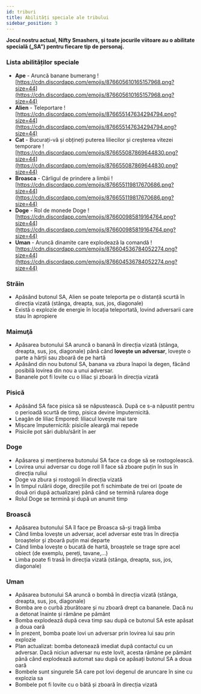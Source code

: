 ```yaml
---
id: triburi
title: Abilități speciale ale tribului
sidebar_position: 3
---
```


**Jocul nostru actual, Nifty Smashers, și toate jocurile viitoare au o abilitate specială („SA”) pentru fiecare tip de personaj.**

### Lista abilităților speciale

- **Ape** - Aruncă banane bumerang ![https://cdn.discordapp.com/emojis/876605610165157968.png?size=44](https://cdn.discordapp.com/emojis/876605610165157968.png?size=44)
- **Alien** - Teleportare ![https://cdn.discordapp.com/emojis/876655147634294794.png?size=44](https://cdn.discordapp.com/emojis/876655147634294794.png?size=44)
- **Cat** - Bucurați-vă și obțineți puterea liliecilor și creșterea vitezei temporare ![https://cdn.discordapp.com/emojis/876655087869644830.png?size=44](https://cdn.discordapp.com/emojis/876655087869644830.png?size=44)
- **Broasca** - Cârligul de prindere a limbii ![https://cdn.discordapp.com/emojis/876655119817670686.png?size=44](https://cdn.discordapp.com/emojis/876655119817670686.png?size=44)
- **Doge** - Rol de monede Doge ![https://cdn.discordapp.com/emojis/876600985819164764.png?size=44](https://cdn.discordapp.com/emojis/876600985819164764.png?size=44)
- **Uman** - Aruncă dinamite care explodează la comandă ![https://cdn.discordapp.com/emojis/876604536784052274.png?size=44](https://cdn.discordapp.com/emojis/876604536784052274.png?size=44)

### Străin

- Apăsând butonul SA, Alien se poate teleporta pe o distanță scurtă în direcția vizată (stânga, dreapta, sus, jos, diagonale)
- Există o explozie de energie în locația teleportată, lovind adversarii care stau în apropiere

### Maimuţă

- Apăsarea butonului SA aruncă o banană în direcția vizată (stânga, dreapta, sus, jos, diagonale) până când **lovește un adversar**, lovește o parte a hărții sau zboară de pe hartă
- Apăsând din nou butonul SA, banana va zbura înapoi la degen, făcând posibilă lovirea din nou a unui adversar.
- Bananele pot fi lovite cu o liliac și zboară în direcția vizată

### Pisică

- Apăsând SA face pisica să se năpustească. După ce s-a năpustit pentru o perioadă scurtă de timp, pisica devine împuternicită.
- Leagăn de liliac Empored: liliacul lovește mai tare
- Mișcare împuternicită: pisicile aleargă mai repede
- Pisicile pot sări dublu/sărit în aer

### Doge

- Apăsarea și menținerea butonului SA face ca doge să se rostogolească.
- Lovirea unui adversar cu doge roll îl face să zboare puțin în sus în direcția ruliui
- Doge va zbura și rostogoli în direcția vizată
- În timpul rulării doge, direcțiile pot fi schimbate de trei ori (poate de două ori după actualizare) până când se termină rularea doge
- Rolul Doge se termină și după un anumit timp

### Broască

- Apăsarea butonului SA îl face pe Broasca să-și tragă limba
- Când limba lovește un adversar, acel adversar este tras în direcția broaștelor și zboară puțin mai departe
- Când limba lovește o bucată de hartă, broaștele se trage spre acel obiect (de exemplu, pereți, tavane,...)
- Limba poate fi trasă în direcția vizată (stânga, dreapta, sus, jos, diagonale)

### Uman

- Apăsarea butonului SA aruncă o bombă în direcția vizată (stânga, dreapta, sus, jos, diagonale)
- Bomba are o curbă zburătoare și nu zboară drept ca bananele. Dacă nu a detonat înainte și rămâne pe pământ
- Bomba explodează după ceva timp sau după ce butonul SA este apăsat a doua oară
- În prezent, bomba poate lovi un adversar prin lovirea lui sau prin explozie
- Plan actualizat: bomba detonează imediat după contactul cu un adversar. Dacă niciun adversar nu este lovit, acesta rămâne pe pământ până când explodează automat sau după ce apăsați butonul SA a doua oară
- Bombele sunt singurele SA care pot lovi degenul de aruncare în sine cu explozia sa
- Bombele pot fi lovite cu o bâtă și zboară în direcția vizată
